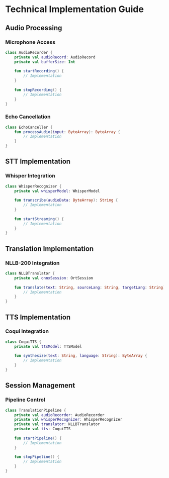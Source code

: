 # Technical Implementation Guide

## Audio Processing

### Microphone Access
```kotlin
class AudioRecorder {
    private val audioRecord: AudioRecord
    private val bufferSize: Int
    
    fun startRecording() {
        // Implementation
    }
    
    fun stopRecording() {
        // Implementation
    }
}
```

### Echo Cancellation
```kotlin
class EchoCanceller {
    fun processAudio(input: ByteArray): ByteArray {
        // Implementation
    }
}
```

## STT Implementation

### Whisper Integration
```kotlin
class WhisperRecognizer {
    private val whisperModel: WhisperModel
    
    fun transcribe(audioData: ByteArray): String {
        // Implementation
    }
    
    fun startStreaming() {
        // Implementation
    }
}
```

## Translation Implementation

### NLLB-200 Integration
```kotlin
class NLLBTranslator {
    private val onnxSession: OrtSession
    
    fun translate(text: String, sourceLang: String, targetLang: String): String {
        // Implementation
    }
}
```

## TTS Implementation

### Coqui Integration
```kotlin
class CoquiTTS {
    private val ttsModel: TTSModel
    
    fun synthesize(text: String, language: String): ByteArray {
        // Implementation
    }
}
```

## Session Management

### Pipeline Control
```kotlin
class TranslationPipeline {
    private val audioRecorder: AudioRecorder
    private val whisperRecognizer: WhisperRecognizer
    private val translator: NLLBTranslator
    private val tts: CoquiTTS
    
    fun startPipeline() {
        // Implementation
    }
    
    fun stopPipeline() {
        // Implementation
    }
}
``` 